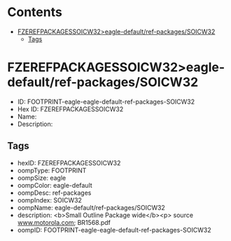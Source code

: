 



Contents
========

* [FZEREFPACKAGESSOICW32>eagle-default/ref-packages/SOICW32](#fzerefpackagessoicw32eagle-defaultref-packagessoicw32)
	* [Tags](#tags)

# FZEREFPACKAGESSOICW32>eagle-default/ref-packages/SOICW32

- ID: FOOTPRINT-eagle-eagle-default-ref-packages-SOICW32
- Hex ID: FZEREFPACKAGESSOICW32
- Name: 
- Description: 

## Tags

- hexID: FZEREFPACKAGESSOICW32
- oompType: FOOTPRINT
- oompSize: eagle
- oompColor: eagle-default
- oompDesc: ref-packages
- oompIndex: SOICW32
- oompName: eagle-default/ref-packages/SOICW32
- description: &lt;b&gt;Small Outline Package wide&lt;/b&gt;&lt;p&gt;&#xD;
source www.motorola.com; BR1568.pdf
- oompID: FOOTPRINT-eagle-eagle-default-ref-packages-SOICW32
